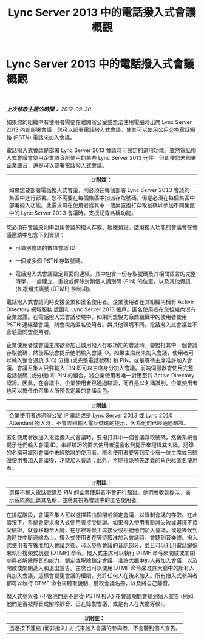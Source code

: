 ﻿---
title: Lync Server 2013 中的電話撥入式會議概觀
TOCTitle: Lync Server 2013 中的電話撥入式會議概觀
ms:assetid: 6e581cef-960a-4730-8b22-91b2129d34e3
ms:mtpsurl: https://technet.microsoft.com/zh-tw/library/Gg398524(v=OCS.15)
ms:contentKeyID: 49291266
ms.date: 08/10/2015
mtps_version: v=OCS.15
ms.translationtype: HT
---

# Lync Server 2013 中的電話撥入式會議概觀

 

_**上次修改主題的時間：** 2012-09-30_

如果您的組織中有使用者需要在離開辦公室或無法使用電腦時出席 Lync Server 2013 內部部署會議，您可以部署電話撥入式會議，使其可以使用公用交換電話網路 (PSTN) 電話來加入會議。

電話撥入式會議是部署 Lync Server 2013 會議時可設定的選用功能。雖然電話撥入式會議會使用企業語音所使用的某些 Lync Server 2013 元件，但即使您未部署企業語音，還是可以部署電話撥入式會議。

<table>
<thead>
<tr class="header">
<th><img src="images/Gg398811.note(OCS.15).gif" title="note" alt="note" />附註：</th>
</tr>
</thead>
<tbody>
<tr class="odd">
<td>如果您要部署電話撥入式會議，則必須在每個部署 Lync Server 2013 會議的集區中進行部署。您不需要在每個集區中指派存取號碼，但是必須在每個集區中部署撥入功能。此需求可在使用者從其中一個集區撥打存取號碼以參加不同集區中的 Lync Server 2013 會議時，支援記錄名稱功能。</td>
</tr>
</tbody>
</table>


您必須在會議原則中啟用會議的撥入存取。根據預設，啟用撥入功能的會議會在會議邀請中包含下列資訊：

  - 可識別會議的數值會議 ID

  - 一個或多個 PSTN 存取號碼。

  - 電話撥入式會議設定頁面的連結，其中包含一份存取號碼及其相關語言的完整清單，一處建立、重設或解除封鎖個人識別碼 (PIN) 的位置，以及其他資訊 (如複頻式訊號 (DTMF) 控制項)。

電話撥入式會議同時支援企業和匿名使用者。企業使用者在其組織內擁有 Active Directory 網域服務 認證和 Lync Server 2013 帳戶。匿名使用者在您組織內沒有企業認證。在電話撥入式會議環境中，如果同盟協力廠商組織中的使用者使用 PSTN 連線至會議，則會視為匿名使用者。與其他環境不同，電話撥入式會議並不會驗證同盟使用者。

企業使用者或會議主席欲參加已啟用撥入存取功能的會議時，要撥打其中一個會議存取號碼，然後系統會提示他們輸入會議 ID。如果主席尚未加入會議，使用者可以輸入整合通訊 (UC) 分機 (或完整電話號碼) 和 PIN，或是等待主席准許加入會議。會議召集人只要輸入 PIN 即可以主席身分加入會議。前端伺服器會使用完整電話號碼 (或分機) 和 PIN 的組合，將企業使用者唯一對應至其 Active Directory 認證。因此，在會議中，企業使用者已通過驗證，而且是以名稱識別。企業使用者也可以擔任由召集人所預先定義的會議角色。

<table>
<thead>
<tr class="header">
<th><img src="images/Gg398811.note(OCS.15).gif" title="note" alt="note" />附註：</th>
</tr>
</thead>
<tbody>
<tr class="odd">
<td>企業使用者透過辦公室 IP 電話或是 Lync Server 2013 或 Lync 2010 Attendant 撥入時，不會收到輸入電話號碼的提示，因為他們已經通過驗證。</td>
</tr>
</tbody>
</table>


匿名使用者欲加入電話撥入式會議時，要撥打其中一個會議存取號碼，然後系統會提示他們輸入會議 ID。未經驗證的匿名使用者還會收到提示來記錄其名稱。記錄的名稱可識別會議中未經驗證的使用者。匿名使用者要等到至少有一位主席或已驗證使用者加入會議後，才能加入會議；此外，不能指派預先定義的角色給匿名使用者。

<table>
<thead>
<tr class="header">
<th><img src="images/Gg398811.note(OCS.15).gif" title="note" alt="note" />附註：</th>
</tr>
</thead>
<tbody>
<tr class="odd">
<td>選擇不輸入電話號碼及 PIN 的企業使用者不會進行驗證。他們會收到提示，表示系統將記錄其名稱，並將其視為會議中的匿名使用者。</td>
</tr>
</tbody>
</table>


在排程階段，會議召集人可以選擇藉由關閉或鎖定會議，以限制會議的存取。在此情況下，系統會要求撥入式使用者接受驗證。如果撥入使用者驗證失敗或選擇不接受驗證，就會移轉至大廳，在那裡等候主席接受或拒絕他們加入會議，或是等候到逾時並中斷連線為止。撥入式使用者在等待獲准加入會議時，會聽到音樂聲。撥入式使用者在獲准加入會議之後，可以參與會議的音訊部分，並且可以利用電話鍵盤來執行複頻式訊號 (DTMF) 命令。撥入式主席可以執行 DTMF 命令來開啟或關閉參與者解除靜音的能力、鎖定或解除鎖定會議、准許大廳中的人員加入會議，以及開啟或關閉進入和退出宣告。主席也可以使用 DTMF 命令來准許大廳中的所有人員加入會議，這樣會變更會議的權限，允許任何人在後來加入。所有撥入式參與者都可以執行 DTMF 命令來聽取說明、聽取會議名冊，以及將自己靜音。

撥入式參與者 (不管他們是不是從 PSTN 撥入) 在會議期間會聽到個人宣告 (例如他們是否被靜音或解除靜音、已在錄製會議，或是有人在大廳等候)。

<table>
<thead>
<tr class="header">
<th><img src="images/Gg398811.note(OCS.15).gif" title="note" alt="note" />附註：</th>
</tr>
</thead>
<tbody>
<tr class="odd">
<td>透過按下連結 (而非撥入) 方式來加入會議的參與者，不會聽到個人宣告。</td>
</tr>
</tbody>
</table>

